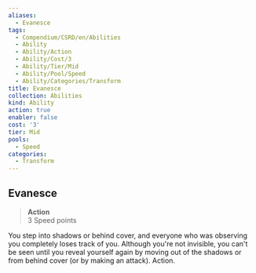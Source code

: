 ```yaml
---
aliases:
  - Evanesce
tags:
  - Compendium/CSRD/en/Abilities
  - Ability
  - Ability/Action
  - Ability/Cost/3
  - Ability/Tier/Mid
  - Ability/Pool/Speed
  - Ability/Categories/Transform
title: Evanesce
collection: Abilities
kind: Ability
action: true
enabler: false
cost: '3'
tier: Mid
pools:
  - Speed
categories:
  - Transform
---
```

## Evanesce  
>**Action**  
>3 Speed points
  
You step into shadows or behind cover, and everyone who was observing you completely loses track of you. Although you're not invisible, you can't be seen until you reveal yourself again by moving out of the shadows or from behind cover (or by making an attack). Action.